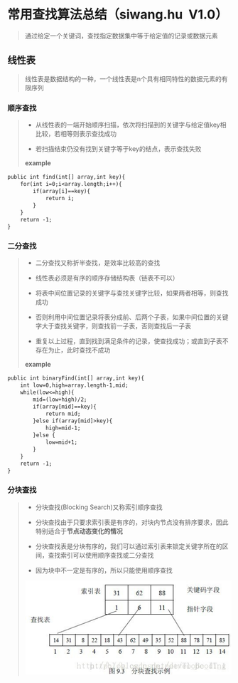 # 常用查找算法总结（siwang.hu&nbsp;&nbsp;V1.0）  
> 通过给定一个关键词，查找指定数据集中等于给定值的记录或数据元素  
## 线性表  
> 线性表是数据结构的一种，一个线性表是n个具有相同特性的数据元素的有限序列
### 顺序查找  
> + 从线性表的一端开始顺序扫描，依次将扫描到的关键字与给定值key相比较，若相等则表示查找成功  
>  
> + 若扫描结束仍没有找到关键字等于key的结点，表示查找失败  
>  
> **example**  
```
public int find(int[] array,int key){
    for(int i=0;i<array.length;i++){
        if(array[i]==key){
            return i;
        }
    }
    return -1;
}
```
### 二分查找  
> + 二分查找又称折半查找，是效率比较高的查找  
>  
> + 线性表必须是有序的顺序存储结构表（链表不可以）  
>  
> + 将表中间位置记录的关键字与查找关键字比较，如果两者相等，则查找成功  
>  
> + 否则利用中间位置记录将表分成前、后两个子表，如果中间位置的关键字大于查找关键字，则查找前一子表，否则查找后一子表  
>  
> + 重复以上过程，直到找到满足条件的记录，使查找成功；或直到子表不存在为止，此时查找不成功  
>  
> **example**  
```
public int binaryFind(int[] array,int key){
    int low=0,high=array.length-1,mid;
    while(low<=high){
        mid=(low+high)/2;
        if(array[mid]==key){
            return mid;
        }else if(array[mid]>key){
            high=mid-1;
        }else {
            low=mid+1;
        }
    }
    return -1;
}
```
### 分块查找  
> + 分块查找(Blocking Search)又称索引顺序查找  
>  
> + 分块查找由于只要求索引表是有序的，对块内节点没有排序要求，因此特别适合于**节点动态变化的情况**  
>  
> + 分块查找表是分块有序的，我们可以通过索引表来锁定关键字所在的区间，查找索引可以使用顺序查找或二分查找  
>  
> + 因为块中不一定是有序的，所以只能使用顺序查找  
>  
> ![图片](./data/fk.jpg)  
> 